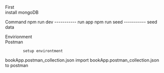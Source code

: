 First           
            install mongoDB

Command
            npm run dev         -----------     run app
            npm run seed        -----------     seed data

Envirionment    
            Postman

            setup environtment
bookApp.postman_collection.json
import bookApp.postman_collection.json to postman